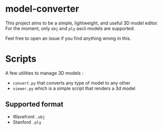 # model-converter

This project aims to be a simple, lightweight, and useful 3D model editor.
For the moment, only `obj` and `ply` ascii models are supported.

Feel free to open an issue if you find anything wrong in this.

# Scripts

A few utilities to manage 3D models :
  - `convert.py` that converts any type of model to any other
  - `viewer.py` which is a simple script that renders a 3d model

## Supported format
  - Wavefront `.obj`
  - Stanford `.ply`

